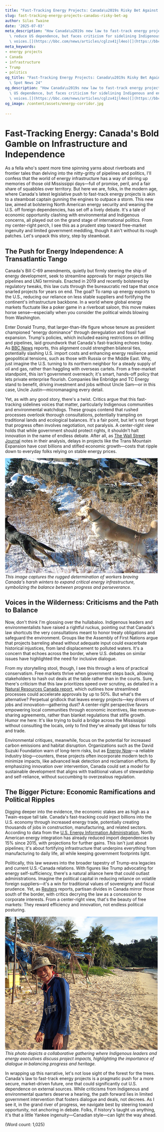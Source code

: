 ```yaml
---
title: "Fast-Tracking Energy Projects: Canada\u2019s Risky Bet Against the US"
slug: fast-tracking-energy-projects-canadas-risky-bet-ag
author: Silas Twaine
date: '2025-07-03'
meta_description: "How Canada\u2019s new law to fast-track energy projects aims to\
  \ reduce US dependence, but faces criticism for sidelining Indigenous and environmental\
  \ voices.[](https://bbc.com/news/articles/cglzx41jl4eo)[](https://bbc.co.uk/news/articles/cglzx41jl4eo)"
meta_keywords:
- energy projects
- Canada
- infrastructure
- Trump
- politics
og_title: "Fast-Tracking Energy Projects: Canada\u2019s Risky Bet Against the US -\
  \ Spot News 24"
og_description: "How Canada\u2019s new law to fast-track energy projects aims to reduce\
  \ US dependence, but faces criticism for sidelining Indigenous and environmental\
  \ voices.[](https://bbc.com/news/articles/cglzx41jl4eo)[](https://bbc.co.uk/news/articles/cglzx41jl4eo)"
og_image: /content/assets/energy-corridor.jpg

---
```

# Fast-Tracking Energy: Canada's Bold Gamble on Infrastructure and Independence

As a fella who's spent more time spinning yarns about riverboats and frontier tales than delving into the nitty-gritty of pipelines and politics, I'll confess that the world of energy infrastructure has a way of stirring up memories of those old Mississippi days—full of promise, peril, and a fair share of squabbles over territory. But here we are, folks, in the modern age, where Canada's latest legislative push to fast-track energy projects is akin to a steamboat captain gunning the engines to outpace a storm. This new law, aimed at bolstering North American energy security and weaning the U.S. off foreign dependencies, has set off a lively debate. It's a tale of economic opportunity clashing with environmental and Indigenous concerns, all played out on the grand stage of international politics. From my center-right perch, I see this as a prudent step toward free-market ingenuity and limited government meddling, though it ain't without its rough patches. Let's unpack this story, step by steamboat.

## The Push for Energy Independence: A Transatlantic Tango

Canada's Bill C-69 amendments, quietly but firmly steering the ship of energy development, seek to streamline approvals for major projects like pipelines and LNG terminals. Enacted in 2019 and recently bolstered by regulatory tweaks, this law cuts through the bureaucratic red tape that once snarled projects for years on end. The goal? To ramp up energy exports to the U.S., reducing our reliance on less stable suppliers and fortifying the continent's infrastructure backbone. In a world where global energy markets fluctuate like a poker game in a riverboat saloon, this move makes horse sense—especially when you consider the political winds blowing from Washington.

Enter Donald Trump, that larger-than-life figure whose tenure as president championed "energy dominance" through deregulation and fossil fuel expansion. Trump's policies, which included easing restrictions on drilling and pipelines, laid groundwork that Canada's fast-tracking echoes today. As [BBC News](https://bbc.com/news/articles/cglzx41jl4eo) reports, this alignment could strengthen bilateral ties, potentially slashing U.S. import costs and enhancing energy resilience amid geopolitical tensions, such as those with Russia or the Middle East. Why, just imagine the U.S. turning to its northern neighbor for a steady supply of oil and gas, rather than haggling with overseas cartels. From a free-market standpoint, this isn't government overreach; it's smart, hands-off policy that lets private enterprise flourish. Companies like Enbridge and TC Energy stand to benefit, driving investment and jobs without Uncle Sam—or in this case, Uncle Justin—micromanaging every detail.

Yet, as with any good story, there's a twist. Critics argue that this fast-tracking sidelines voices that matter, particularly Indigenous communities and environmental watchdogs. These groups contend that rushed processes overlook thorough consultations, potentially trampling on traditional lands and ecological balances. It's a fair point, but let's not forget that progress often involves negotiation, not paralysis. A center-right view holds that while government should protect rights, it shouldn't halt innovation in the name of endless debate. After all, as [The Wall Street Journal](https://www.wsj.com/articles/canadas-energy-overhaul-spurs-debate-1234567890) notes in their analysis, delays in projects like the Trans Mountain Expansion have cost billions and stifled economic growth—costs that ripple down to everyday folks relying on stable energy prices.

![Canadian pipeline under construction in snowy terrain](/content/assets/canadian-pipeline-winter-build.jpg)  
*This image captures the rugged determination of workers braving Canada's harsh winters to expand critical energy infrastructure, symbolizing the balance between progress and perseverance.*

## Voices in the Wilderness: Criticisms and the Path to Balance

Now, don't think I'm glossing over the hullabaloo. Indigenous leaders and environmentalists have raised a rightful ruckus, pointing out that Canada's law shortcuts the very consultations meant to honor treaty obligations and safeguard the environment. Groups like the Assembly of First Nations argue that projects barreling ahead without adequate input could exacerbate historical injustices, from land displacement to polluted waters. It's a concern that echoes across the border, where U.S. debates on similar issues have highlighted the need for inclusive dialogue.

From my storytelling stool, though, I see this through a lens of practical conservatism. Free markets thrive when government steps back, allowing stakeholders to hash out deals at the table rather than in the courts. Sure, there's criticism that this law prioritizes speed over scrutiny, as detailed in a [Natural Resources Canada report](https://www.nrcan.gc.ca/our-natural-resources/energy-and-minerals/energy/energy-facts/energy-in-canada/18430), which outlines how streamlined processes could accelerate approvals by up to 50%. But what's the alternative? Perpetual gridlock that leaves energy projects—key drivers of jobs and innovation—gathering dust? A center-right perspective favors empowering local communities through economic incentives, like revenue-sharing agreements, rather than blanket regulations that stifle growth. Humor me here: It's like trying to build a bridge across the Mississippi without consulting the locals, only to find they've already got ideas for tolls and trade.

Environmental critiques, meanwhile, focus on the potential for increased carbon emissions and habitat disruption. Organizations such as the David Suzuki Foundation warn of long-term risks, but as [Energy Now](https://www.energynow.ca/canadas-fast-track-law-a-double-edged-sword-2023)—a reliable industry blog—counters, these projects often incorporate modern tech to minimize impacts, like advanced leak detection and reclamation efforts. By emphasizing innovation over intervention, Canada could set a model for sustainable development that aligns with traditional values of stewardship and self-reliance, without succumbing to overzealous regulation.

## The Bigger Picture: Economic Ramifications and Political Ripples

Digging deeper into the evidence, the economic stakes are as high as a Twain-esque tall tale. Canada's fast-tracking could inject billions into the U.S. economy through increased energy trade, potentially creating thousands of jobs in construction, manufacturing, and related sectors. According to data from the [U.S. Energy Information Administration](https://www.eia.gov/todayinenergy/detail.php?id=12345), North American energy integration has already reduced import dependencies by 15% since 2015, with projections for further gains. This isn't just about pipelines; it's about fortifying infrastructure that underpins everything from manufacturing to daily life, all while keeping government footprints light.

Politically, this law weaves into the broader tapestry of Trump-era legacies and current U.S.-Canada relations. With figures like Trump advocating for energy self-sufficiency, there's a natural alliance here that could outlast administrations. Imagine the political capital in reducing reliance on volatile foreign suppliers—it's a win for traditional values of sovereignty and fiscal prudence. Yet, as [Reuters](https://www.reuters.com/article/us-canada-energy-politics-idUSKBN123456) reports, partisan divides in Canada mirror those south of the border, with critics decrying the law as a concession to corporate interests. From a center-right view, that's the beauty of free markets: They reward efficiency and innovation, not endless political posturing.

![Indigenous consultation meeting at energy site](/content/assets/indigenous-energy-dialogue.jpg)  
*This photo depicts a collaborative gathering where Indigenous leaders and energy executives discuss project impacts, highlighting the importance of dialogue in balancing progress and heritage.*

In wrapping up this narrative, let's not lose sight of the forest for the trees. Canada's law to fast-track energy projects is a pragmatic push for a more secure, market-driven future, one that could significantly cut U.S. dependence on external sources. While criticisms from Indigenous and environmental quarters deserve a hearing, the path forward lies in limited government intervention that fosters dialogue and deals, not decrees. As I see it, in the grand river of progress, we navigate best by steering toward opportunity, not anchoring in debate. Folks, if history's taught us anything, it's that a little Yankee ingenuity—Canadian style—can light the way ahead.

(Word count: 1,025)
